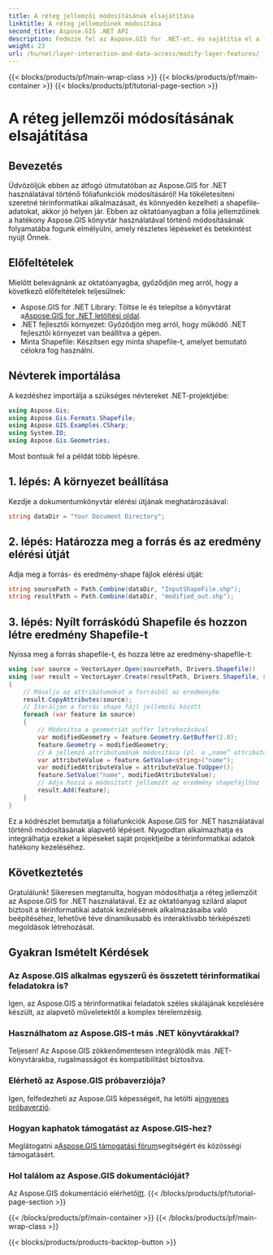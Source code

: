 ```yaml
---
title: A réteg jellemzői módosításának elsajátítása
linktitle: A réteg jellemzőinek módosítása
second_title: Aspose.GIS .NET API
description: Fedezze fel az Aspose.GIS for .NET-et, és sajátítsa el a fóliafunkciók könnyed módosításának művészetét a shape-fájlokban. Növelje térinformatikai alkalmazásait pontosan és egyszerűen.
weight: 23
url: /hu/net/layer-interaction-and-data-access/modify-layer-features/
---
```


{{< blocks/products/pf/main-wrap-class >}}
{{< blocks/products/pf/main-container >}}
{{< blocks/products/pf/tutorial-page-section >}}

# A réteg jellemzői módosításának elsajátítása

## Bevezetés
Üdvözöljük ebben az átfogó útmutatóban az Aspose.GIS for .NET használatával történő fóliafunkciók módosításáról! Ha tökéletesíteni szeretné térinformatikai alkalmazásait, és könnyedén kezelheti a shapefile-adatokat, akkor jó helyen jár. Ebben az oktatóanyagban a fólia jellemzőinek a hatékony Aspose.GIS könyvtár használatával történő módosításának folyamatába fogunk elmélyülni, amely részletes lépéseket és betekintést nyújt Önnek.
## Előfeltételek
Mielőtt belevágnánk az oktatóanyagba, győződjön meg arról, hogy a következő előfeltételek teljesülnek:
-  Aspose.GIS for .NET Library: Töltse le és telepítse a könyvtárat a[Aspose.GIS for .NET letöltési oldal](https://releases.aspose.com/gis/net/).
- .NET fejlesztői környezet: Győződjön meg arról, hogy működő .NET fejlesztői környezet van beállítva a gépen.
- Minta Shapefile: Készítsen egy minta shapefile-t, amelyet bemutató célokra fog használni.
## Névterek importálása
A kezdéshez importálja a szükséges névtereket .NET-projektjébe:
```csharp
using Aspose.Gis;
using Aspose.Gis.Formats.Shapefile;
using Aspose.GIS.Examples.CSharp;
using System.IO;
using Aspose.Gis.Geometries;
```
Most bontsuk fel a példát több lépésre.
## 1. lépés: A környezet beállítása
Kezdje a dokumentumkönyvtár elérési útjának meghatározásával:
```csharp
string dataDir = "Your Document Directory";
```
## 2. lépés: Határozza meg a forrás és az eredmény elérési útját
Adja meg a forrás- és eredmény-shape fájlok elérési útját:
```csharp
string sourcePath = Path.Combine(dataDir, "InputShapeFile.shp");
string resultPath = Path.Combine(dataDir, "modified_out.shp");
```
## 3. lépés: Nyílt forráskódú Shapefile és hozzon létre eredmény Shapefile-t
Nyissa meg a forrás shapefile-t, és hozza létre az eredmény-shapefile-t:
```csharp
using (var source = VectorLayer.Open(sourcePath, Drivers.Shapefile))
using (var result = VectorLayer.Create(resultPath, Drivers.Shapefile, source.SpatialReferenceSystem))
{
    // Másolja az attribútumokat a forrásból az eredménybe
    result.CopyAttributes(source);
    // Iteráljon a forrás shape fájl jellemzői között
    foreach (var feature in source)
    {
        // Módosítsa a geometriát puffer létrehozásával
        var modifiedGeometry = feature.Geometry.GetBuffer(2.0);
        feature.Geometry = modifiedGeometry;
        // A jellemző attribútumának módosítása (pl. a „name” attribútum átalakítása nagybetűssé)
        var attributeValue = feature.GetValue<string>("name");
        var modifiedAttributeValue = attributeValue.ToUpper();
        feature.SetValue("name", modifiedAttributeValue);
        // Adja hozzá a módosított jellemzőt az eredmény shapefájlhoz
        result.Add(feature);
    }
}
```
Ez a kódrészlet bemutatja a fóliafunkciók Aspose.GIS for .NET használatával történő módosításának alapvető lépéseit. Nyugodtan alkalmazhatja és integrálhatja ezeket a lépéseket saját projektjeibe a térinformatikai adatok hatékony kezeléséhez.
## Következtetés
Gratulálunk! Sikeresen megtanulta, hogyan módosíthatja a réteg jellemzőit az Aspose.GIS for .NET használatával. Ez az oktatóanyag szilárd alapot biztosít a térinformatikai adatok kezelésének alkalmazásaiba való beépítéséhez, lehetővé téve dinamikusabb és interaktívabb térképészeti megoldások létrehozását.
## Gyakran Ismételt Kérdések
### Az Aspose.GIS alkalmas egyszerű és összetett térinformatikai feladatokra is?
Igen, az Aspose.GIS a térinformatikai feladatok széles skálájának kezelésére készült, az alapvető műveletektől a komplex térelemzésig.
### Használhatom az Aspose.GIS-t más .NET könyvtárakkal?
Teljesen! Az Aspose.GIS zökkenőmentesen integrálódik más .NET-könyvtárakba, rugalmasságot és kompatibilitást biztosítva.
### Elérhető az Aspose.GIS próbaverziója?
 Igen, felfedezheti az Aspose.GIS képességeit, ha letölti a[ingyenes próbaverzió](https://releases.aspose.com/).
### Hogyan kaphatok támogatást az Aspose.GIS-hez?
 Meglátogatni a[Aspose.GIS támogatási fórum](https://forum.aspose.com/c/gis/33)segítségért és közösségi támogatásért.
### Hol találom az Aspose.GIS dokumentációját?
 Az Aspose.GIS dokumentáció elérhető[itt](https://reference.aspose.com/gis/net/).
{{< /blocks/products/pf/tutorial-page-section >}}

{{< /blocks/products/pf/main-container >}}
{{< /blocks/products/pf/main-wrap-class >}}

{{< blocks/products/products-backtop-button >}}
